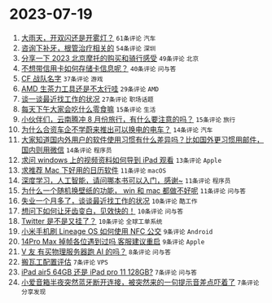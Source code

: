 # 2023-07-19

1. [大雨天，开双闪还是开雾灯？](https://www.v2ex.com/t/957913) `61条评论` `汽车`
1. [咨询下补牙，根管治疗相关的](https://www.v2ex.com/t/957858) `54条评论` `深圳`
1. [分享一下 2023 北京摩托的购买和骑行感受](https://www.v2ex.com/t/957867) `49条评论` `北京`
1. [不想带信用卡如何存储卡信息呢？](https://www.v2ex.com/t/957908) `40条评论` `问与答`
1. [CF 战队名字](https://www.v2ex.com/t/957930) `37条评论` `游戏`
1. [AMD 生茶力工具还是不太行哇](https://www.v2ex.com/t/957892) `29条评论` `AMD`
1. [谈一谈最近找工作的状况](https://www.v2ex.com/t/957884) `27条评论` `职场话题`
1. [每天下午大家会吃什么零食嘛](https://www.v2ex.com/t/957885) `15条评论` `生活`
1. [小伙伴们，云南腾冲 8 月份旅行，有什么要注意的吗？](https://www.v2ex.com/t/957881) `15条评论` `旅行`
1. [为什么合资车企不学蔚来推出可以换电的电车？](https://www.v2ex.com/t/957956) `14条评论` `汽车`
1. [大家知道国内外用户的软件使用习惯有什么差异吗？比如国外更习惯用邮件，国内则用微信](https://www.v2ex.com/t/957872) `14条评论` `程序员`
1. [求问 windows 上的视频资料如何导到 iPad 观看](https://www.v2ex.com/t/957893) `13条评论` `Apple`
1. [求推荐 Mac 下好用的日历软件](https://www.v2ex.com/t/957936) `11条评论` `macOS`
1. [深度学习，人工智能，请问哪本书可以入门，感谢~](https://www.v2ex.com/t/957914) `11条评论` `程序员`
1. [为什么一个随机换壁纸的功能， win 和 mac 都做不好呢](https://www.v2ex.com/t/957866) `11条评论` `问与答`
1. [失业一个月多了，谈谈最近找工作的状况](https://www.v2ex.com/t/957928) `10条评论` `酷工作`
1. [想问下如何让牙齿变白，见效快的！](https://www.v2ex.com/t/957923) `10条评论` `问与答`
1. [Twitter 是不是又挂了？](https://www.v2ex.com/t/957883) `10条评论` `全球工单系统`
1. [小米手机刷 Lineage OS 如何使用 NFC 公交](https://www.v2ex.com/t/957925) `9条评论` `Android`
1. [14Pro Max 掉帧各位遇到过吗 客服建议重启](https://www.v2ex.com/t/957886) `9条评论` `Apple`
1. [V 友 有买物理服务器跑 AI 的吗？](https://www.v2ex.com/t/957860) `8条评论` `问与答`
1. [搬瓦工配置评估](https://www.v2ex.com/t/957933) `7条评论` `VPS`
1. [iPad air5 64GB 还是 iPad pro 11 128GB?](https://www.v2ex.com/t/957894) `7条评论` `问与答`
1. [小爱音箱半夜突然蓝牙断开连接，被突然来的一句提示音差点吓着了](https://www.v2ex.com/t/957873) `7条评论` `分享发现`
